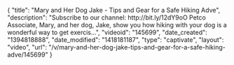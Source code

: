 {
    "title": "Mary and Her Dog Jake - Tips and Gear for a Safe Hiking Adve",
    "description": "Subscribe to our channel: http:\/\/bit.ly\/12dY9oO Petco Associate, Mary, and her dog, Jake, show you how hiking with your dog is a wonderful way to get exercis...",
    "videoid": "145699",
    "date_created": "1394818888",
    "date_modified": "1418181187",
    "type": "captivate",
    "layout": "video",
    "url": "\/v\/mary-and-her-dog-jake-tips-and-gear-for-a-safe-hiking-adve\/145699"
}